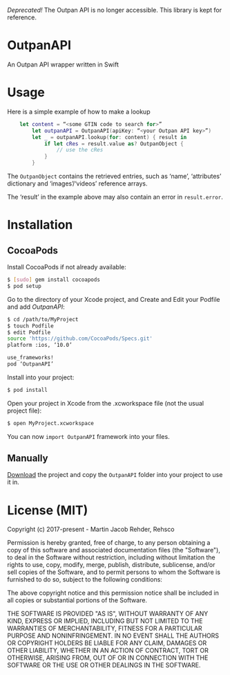 _Deprecated!_ The Outpan API is no longer accessible. This library is kept for reference.

# OutpanAPI
An Outpan API wrapper written in Swift

# Usage

Here is a simple example of how to make a lookup
```swift
	let content = “<some GTIN code to search for>”
        let outpanAPI = OutpanAPI(apiKey: “<your Outpan API key>”)
        let _ = outpanAPI.lookup(for: content) { result in
            if let cRes = result.value as? OutpanObject {
                // use the cRes
            }
        }

```

The ```OutpanObject``` contains the retrieved entries, such as ‘name’, ‘attributes’ dictionary and ‘images’/‘videos’ reference arrays.

The ‘result’ in the example above may also contain an error in ```result.error```.

# Installation

## CocoaPods

Install CocoaPods if not already available:

``` bash
$ [sudo] gem install cocoapods
$ pod setup
```
Go to the directory of your Xcode project, and Create and Edit your Podfile and add _OutpanAPI_:

``` bash
$ cd /path/to/MyProject
$ touch Podfile
$ edit Podfile
source 'https://github.com/CocoaPods/Specs.git'
platform :ios, ‘10.0’

use_frameworks!
pod ‘OutpanAPI’
```

Install into your project:

``` bash
$ pod install
```

Open your project in Xcode from the .xcworkspace file (not the usual project file):

``` bash
$ open MyProject.xcworkspace
```

You can now `import OutpanAPI` framework into your files.

## Manually

[Download](https://github.com/Rehsco/OutpanAPI/archive/master.zip) the project and copy the `OutpanAPI` folder into your project to use it in.

# License (MIT)

Copyright (c) 2017-present - Martin Jacob Rehder, Rehsco

Permission is hereby granted, free of charge, to any person obtaining a copy
of this software and associated documentation files (the "Software"), to deal
in the Software without restriction, including without limitation the rights
to use, copy, modify, merge, publish, distribute, sublicense, and/or sell
copies of the Software, and to permit persons to whom the Software is
furnished to do so, subject to the following conditions:

The above copyright notice and this permission notice shall be included in
all copies or substantial portions of the Software.

THE SOFTWARE IS PROVIDED "AS IS", WITHOUT WARRANTY OF ANY KIND, EXPRESS OR
IMPLIED, INCLUDING BUT NOT LIMITED TO THE WARRANTIES OF MERCHANTABILITY,
FITNESS FOR A PARTICULAR PURPOSE AND NONINFRINGEMENT. IN NO EVENT SHALL THE
AUTHORS OR COPYRIGHT HOLDERS BE LIABLE FOR ANY CLAIM, DAMAGES OR OTHER
LIABILITY, WHETHER IN AN ACTION OF CONTRACT, TORT OR OTHERWISE, ARISING FROM,
OUT OF OR IN CONNECTION WITH THE SOFTWARE OR THE USE OR OTHER DEALINGS IN
THE SOFTWARE.
